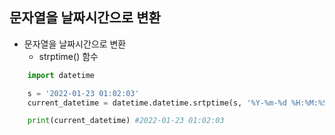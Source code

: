 ## 문자열을 날짜시간으로 변환
* 문자열을 날짜시간으로 변환
    * strptime() 함수 
    
```py
    import datetime

    s = '2022-01-23 01:02:03'
    current_datetime = datetime.datetime.srtptime(s, '%Y-%m-%d %H:%M:%S')

    print(current_datetime) #2022-01-23 01:02:03

```
